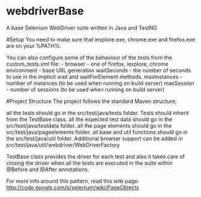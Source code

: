 # webdriverBase
A base Selenium WebDriver suite written in Java and TestNG

#Setup
You need to make sure that iexplore.exe, chrome.exe and firefox.exe are on your %PATH%.

You can also configure some of the behaviour of the tests from the custom_tests.xml file: -
    browser - one of firefox, iexplore, chrome
	environment - base URL generation
    waitSeconds - the number of seconds to use in the implicit wait and waitForElement methods.
    maxInstances - number of instances (to be used when running on build server)
	maxSession - number of sessions (to be used when running on build server)

#Project Structure
The project follows the standard Maven structure; 

all the tests should go in the src/test/java/tests folder. Tests should inherit from the TestBase class.
all the expected test data should go in the src/test/java/testdata folder.
all the page elements should go in the src/test/java/pageelements folder.
all base and util functions should go in the src/test/java/util folder.
Additional browser support can be added in src/test/java/util/webdriver/WebDriverFactory

TestBase class provides the driver for each test and also it takes care of closing the driver when all the tests are executed in the suite within @Before and @After annotations.

For more info around this pattern, read this wiki page: http://code.google.com/p/selenium/wiki/PageObjects